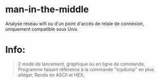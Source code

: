 # man-in-the-middle
Analyse réseau wifi ou d'un point d'accès de relaie de connexion, uniquement compatible sous Unix.

# Info:
> 2 mode de lancement, graphique ou en ligne de commande,
> Programme faisant référence à la commande "tcpdump" en plus alléger,
> Rendu en ASCII et HEX,
